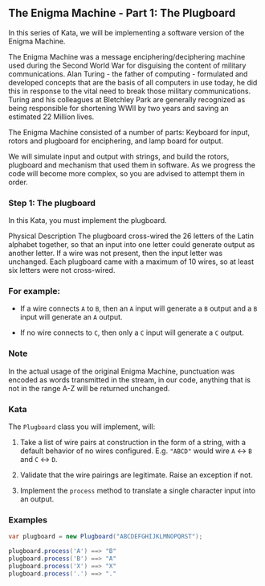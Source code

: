 ﻿## The Enigma Machine - Part 1: The Plugboard

In this series of Kata, we will be implementing a software version of the Enigma Machine.

The Enigma Machine was a message enciphering/deciphering machine used during the Second World War for disguising the content of military communications. Alan Turing - the father of computing - formulated and developed concepts that are the basis of all computers in use today, he did this in response to the vital need to break those military communications. Turing and his colleagues at Bletchley Park are generally recognized as being responsible for shortening WWII by two years and saving an estimated 22 Million lives.

The Enigma Machine consisted of a number of parts: Keyboard for input, rotors and plugboard for enciphering, and lamp board for output.

We will simulate input and output with strings, and build the rotors, plugboard and mechanism that used them in software. As we progress the code will become more complex, so you are advised to attempt them in order.

### Step 1: The plugboard

In this Kata, you must implement the plugboard.

Physical Description
The plugboard cross-wired the 26 letters of the Latin alphabet together, so that an input into one letter could generate output as another letter. If a wire was not present, then the input letter was unchanged. Each plugboard came with a maximum of 10 wires, so at least six letters were not cross-wired.

### For example:

* If a wire connects `A` to `B`, then an `A` input will generate a `B` output and a `B` input will generate an `A` output.

* If no wire connects to `C`, then only a `C` input will generate a `C` output.

### Note
In the actual usage of the original Enigma Machine, punctuation was encoded as words transmitted in the stream, in our code, anything that is not in the range A-Z will be returned unchanged.

### Kata
The `Plugboard` class you will implement, will:

1. Take a list of wire pairs at construction in the form of a string, with a default behavior of no wires configured. E.g. `"ABCD"` would wire `A` <-> `B` and `C` <-> `D`.

2. Validate that the wire pairings are legitimate. Raise an exception if not.

3. Implement the `process` method to translate a single character input into an output.

### Examples

```csharp
var plugboard = new Plugboard("ABCDEFGHIJKLMNOPQRST");

plugboard.process('A') ==> "B"
plugboard.process('B') ==> "A"
plugboard.process('X') ==> "X"
plugboard.process('.') ==> "."
```